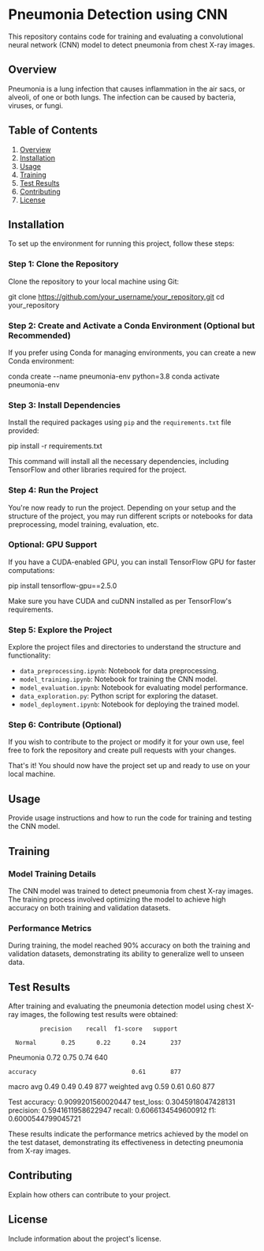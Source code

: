 # Pneumonia Detection using CNN

This repository contains code for training and evaluating a convolutional neural network (CNN) model to detect pneumonia from chest X-ray images.

## Overview

Pneumonia is a lung infection that causes inflammation in the air sacs, or alveoli, of one or both lungs. The infection can be caused by bacteria, viruses, or fungi.

## Table of Contents

1. [Overview](#overview)
2. [Installation](#installation)
3. [Usage](#usage)
4. [Training](#test-results)
5. [Test Results](#test-results)
6. [Contributing](#contributing)
7. [License](#license)

## Installation


To set up the environment for running this project, follow these steps:

### Step 1: Clone the Repository

Clone the repository to your local machine using Git:

git clone https://github.com/your_username/your_repository.git
cd your_repository

### Step 2: Create and Activate a Conda Environment (Optional but Recommended)

If you prefer using Conda for managing environments, you can create a new Conda environment:

conda create --name pneumonia-env python=3.8
conda activate pneumonia-env

### Step 3: Install Dependencies

Install the required packages using `pip` and the `requirements.txt` file provided:

pip install -r requirements.txt

This command will install all the necessary dependencies, including TensorFlow and other libraries required for the project.

### Step 4: Run the Project

You're now ready to run the project. Depending on your setup and the structure of the project, you may run different scripts or notebooks for data preprocessing, model training, evaluation, etc.

### Optional: GPU Support

If you have a CUDA-enabled GPU, you can install TensorFlow GPU for faster computations:

pip install tensorflow-gpu==2.5.0

Make sure you have CUDA and cuDNN installed as per TensorFlow's requirements.

### Step 5: Explore the Project

Explore the project files and directories to understand the structure and functionality:

- `data_preprocessing.ipynb`: Notebook for data preprocessing.
- `model_training.ipynb`: Notebook for training the CNN model.
- `model_evaluation.ipynb`: Notebook for evaluating model performance.
- `data_exploration.py`: Python script for exploring the dataset.
- `model_deployment.ipynb`: Notebook for deploying the trained model.

### Step 6: Contribute (Optional)

If you wish to contribute to the project or modify it for your own use, feel free to fork the repository and create pull requests with your changes.

That's it! You should now have the project set up and ready to use on your local machine.

## Usage

Provide usage instructions and how to run the code for training and testing the CNN model.

## Training

### Model Training Details

The CNN model was trained to detect pneumonia from chest X-ray images. The training process involved optimizing the model to achieve high accuracy on both training and validation datasets.

### Performance Metrics

During training, the model reached 90% accuracy on both the training and validation datasets, demonstrating its ability to generalize well to unseen data.


## Test Results

After training and evaluating the pneumonia detection model using chest X-ray images, the following test results were obtained:

             precision    recall  f1-score   support

      Normal       0.25      0.22      0.24       237
   Pneumonia       0.72      0.75      0.74       640

    accuracy                           0.61       877
   macro avg       0.49      0.49      0.49       877
weighted avg       0.59      0.61      0.60       877

Test accuracy: 0.9099201560020447   test_loss: 0.3045918047428131
precision: 0.5941611958622947   recall: 0.6066134549600912
f1: 0.6000544799045721

These results indicate the performance metrics achieved by the model on the test dataset, demonstrating its effectiveness in detecting pneumonia from X-ray images.

## Contributing

Explain how others can contribute to your project.

## License

Include information about the project's license.

